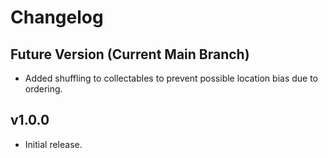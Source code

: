 # Changelog

## Future Version (Current Main Branch)
* Added shuffling to collectables to prevent possible location bias due to ordering.

## v1.0.0
* Initial release.

